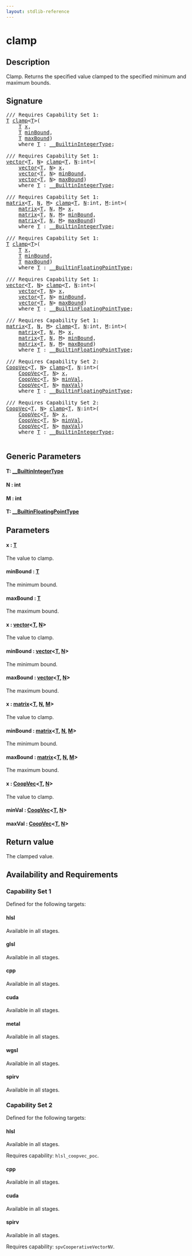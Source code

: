 ```yaml
---
layout: stdlib-reference
---
```


# clamp

## Description

Clamp. Returns the specified value clamped to the specified minimum and maximum bounds.



## Signature 

<pre>
/// Requires Capability Set 1:
<a href="clamp.html#typeparam-T" class="code_type">T</a> <a href="clamp.html">clamp</a>&lt;<a href="clamp.html#typeparam-T" class="code_type">T</a>&gt;(
    <a href="clamp.html#typeparam-T" class="code_type">T</a> <a href="clamp.html#decl-x" class="code_param">x</a>,
    <a href="clamp.html#typeparam-T" class="code_type">T</a> <a href="clamp.html#decl-minBound" class="code_param">minBound</a>,
    <a href="clamp.html#typeparam-T" class="code_type">T</a> <a href="clamp.html#decl-maxBound" class="code_param">maxBound</a>)
    <span class='code_keyword'>where</span> <a href="clamp.html#typeparam-T" class="code_type">T</a> : <a href="../interfaces/0_builtinintegertype-029g/index.html" class="code_type">__BuiltinIntegerType</a>;

/// Requires Capability Set 1:
<a href="../types/vector/index.html" class="code_type">vector</a>&lt;<a href="clamp.html#typeparam-T" class="code_type">T</a>, <a href="clamp.html#decl-N" class="code_var">N</a>&gt; <a href="clamp.html">clamp</a>&lt;<a href="clamp.html#typeparam-T" class="code_type">T</a>, <a href="clamp.html#decl-N" class="code_var">N</a>:<span class="code_keyword">int</span>&gt;(
    <a href="../types/vector/index.html" class="code_type">vector</a>&lt;<a href="clamp.html#typeparam-T" class="code_type">T</a>, <a href="clamp.html#decl-N" class="code_var">N</a>&gt; <a href="clamp.html#decl-x" class="code_param">x</a>,
    <a href="../types/vector/index.html" class="code_type">vector</a>&lt;<a href="clamp.html#typeparam-T" class="code_type">T</a>, <a href="clamp.html#decl-N" class="code_var">N</a>&gt; <a href="clamp.html#decl-minBound" class="code_param">minBound</a>,
    <a href="../types/vector/index.html" class="code_type">vector</a>&lt;<a href="clamp.html#typeparam-T" class="code_type">T</a>, <a href="clamp.html#decl-N" class="code_var">N</a>&gt; <a href="clamp.html#decl-maxBound" class="code_param">maxBound</a>)
    <span class='code_keyword'>where</span> <a href="clamp.html#typeparam-T" class="code_type">T</a> : <a href="../interfaces/0_builtinintegertype-029g/index.html" class="code_type">__BuiltinIntegerType</a>;

/// Requires Capability Set 1:
<a href="../types/matrix/index.html" class="code_type">matrix</a>&lt;<a href="clamp.html#typeparam-T" class="code_type">T</a>, <a href="clamp.html#decl-N" class="code_var">N</a>, <a href="clamp.html#decl-M" class="code_var">M</a>&gt; <a href="clamp.html">clamp</a>&lt;<a href="clamp.html#typeparam-T" class="code_type">T</a>, <a href="clamp.html#decl-N" class="code_var">N</a>:<span class="code_keyword">int</span>, <a href="clamp.html#decl-M" class="code_var">M</a>:<span class="code_keyword">int</span>&gt;(
    <a href="../types/matrix/index.html" class="code_type">matrix</a>&lt;<a href="clamp.html#typeparam-T" class="code_type">T</a>, <a href="clamp.html#decl-N" class="code_var">N</a>, <a href="clamp.html#decl-M" class="code_var">M</a>&gt; <a href="clamp.html#decl-x" class="code_param">x</a>,
    <a href="../types/matrix/index.html" class="code_type">matrix</a>&lt;<a href="clamp.html#typeparam-T" class="code_type">T</a>, <a href="clamp.html#decl-N" class="code_var">N</a>, <a href="clamp.html#decl-M" class="code_var">M</a>&gt; <a href="clamp.html#decl-minBound" class="code_param">minBound</a>,
    <a href="../types/matrix/index.html" class="code_type">matrix</a>&lt;<a href="clamp.html#typeparam-T" class="code_type">T</a>, <a href="clamp.html#decl-N" class="code_var">N</a>, <a href="clamp.html#decl-M" class="code_var">M</a>&gt; <a href="clamp.html#decl-maxBound" class="code_param">maxBound</a>)
    <span class='code_keyword'>where</span> <a href="clamp.html#typeparam-T" class="code_type">T</a> : <a href="../interfaces/0_builtinintegertype-029g/index.html" class="code_type">__BuiltinIntegerType</a>;

/// Requires Capability Set 1:
<a href="clamp.html#typeparam-T" class="code_type">T</a> <a href="clamp.html">clamp</a>&lt;<a href="clamp.html#typeparam-T" class="code_type">T</a>&gt;(
    <a href="clamp.html#typeparam-T" class="code_type">T</a> <a href="clamp.html#decl-x" class="code_param">x</a>,
    <a href="clamp.html#typeparam-T" class="code_type">T</a> <a href="clamp.html#decl-minBound" class="code_param">minBound</a>,
    <a href="clamp.html#typeparam-T" class="code_type">T</a> <a href="clamp.html#decl-maxBound" class="code_param">maxBound</a>)
    <span class='code_keyword'>where</span> <a href="clamp.html#typeparam-T" class="code_type">T</a> : <a href="../interfaces/0_builtinfloatingpointtype-029hm/index.html" class="code_type">__BuiltinFloatingPointType</a>;

/// Requires Capability Set 1:
<a href="../types/vector/index.html" class="code_type">vector</a>&lt;<a href="clamp.html#typeparam-T" class="code_type">T</a>, <a href="clamp.html#decl-N" class="code_var">N</a>&gt; <a href="clamp.html">clamp</a>&lt;<a href="clamp.html#typeparam-T" class="code_type">T</a>, <a href="clamp.html#decl-N" class="code_var">N</a>:<span class="code_keyword">int</span>&gt;(
    <a href="../types/vector/index.html" class="code_type">vector</a>&lt;<a href="clamp.html#typeparam-T" class="code_type">T</a>, <a href="clamp.html#decl-N" class="code_var">N</a>&gt; <a href="clamp.html#decl-x" class="code_param">x</a>,
    <a href="../types/vector/index.html" class="code_type">vector</a>&lt;<a href="clamp.html#typeparam-T" class="code_type">T</a>, <a href="clamp.html#decl-N" class="code_var">N</a>&gt; <a href="clamp.html#decl-minBound" class="code_param">minBound</a>,
    <a href="../types/vector/index.html" class="code_type">vector</a>&lt;<a href="clamp.html#typeparam-T" class="code_type">T</a>, <a href="clamp.html#decl-N" class="code_var">N</a>&gt; <a href="clamp.html#decl-maxBound" class="code_param">maxBound</a>)
    <span class='code_keyword'>where</span> <a href="clamp.html#typeparam-T" class="code_type">T</a> : <a href="../interfaces/0_builtinfloatingpointtype-029hm/index.html" class="code_type">__BuiltinFloatingPointType</a>;

/// Requires Capability Set 1:
<a href="../types/matrix/index.html" class="code_type">matrix</a>&lt;<a href="clamp.html#typeparam-T" class="code_type">T</a>, <a href="clamp.html#decl-N" class="code_var">N</a>, <a href="clamp.html#decl-M" class="code_var">M</a>&gt; <a href="clamp.html">clamp</a>&lt;<a href="clamp.html#typeparam-T" class="code_type">T</a>, <a href="clamp.html#decl-N" class="code_var">N</a>:<span class="code_keyword">int</span>, <a href="clamp.html#decl-M" class="code_var">M</a>:<span class="code_keyword">int</span>&gt;(
    <a href="../types/matrix/index.html" class="code_type">matrix</a>&lt;<a href="clamp.html#typeparam-T" class="code_type">T</a>, <a href="clamp.html#decl-N" class="code_var">N</a>, <a href="clamp.html#decl-M" class="code_var">M</a>&gt; <a href="clamp.html#decl-x" class="code_param">x</a>,
    <a href="../types/matrix/index.html" class="code_type">matrix</a>&lt;<a href="clamp.html#typeparam-T" class="code_type">T</a>, <a href="clamp.html#decl-N" class="code_var">N</a>, <a href="clamp.html#decl-M" class="code_var">M</a>&gt; <a href="clamp.html#decl-minBound" class="code_param">minBound</a>,
    <a href="../types/matrix/index.html" class="code_type">matrix</a>&lt;<a href="clamp.html#typeparam-T" class="code_type">T</a>, <a href="clamp.html#decl-N" class="code_var">N</a>, <a href="clamp.html#decl-M" class="code_var">M</a>&gt; <a href="clamp.html#decl-maxBound" class="code_param">maxBound</a>)
    <span class='code_keyword'>where</span> <a href="clamp.html#typeparam-T" class="code_type">T</a> : <a href="../interfaces/0_builtinfloatingpointtype-029hm/index.html" class="code_type">__BuiltinFloatingPointType</a>;

/// Requires Capability Set 2:
<a href="../types/coopvec-04/index.html" class="code_type">CoopVec</a>&lt;<a href="clamp.html#typeparam-T" class="code_type">T</a>, <a href="clamp.html#decl-N" class="code_var">N</a>&gt; <a href="clamp.html">clamp</a>&lt;<a href="clamp.html#typeparam-T" class="code_type">T</a>, <a href="clamp.html#decl-N" class="code_var">N</a>:<span class="code_keyword">int</span>&gt;(
    <a href="../types/coopvec-04/index.html" class="code_type">CoopVec</a>&lt;<a href="clamp.html#typeparam-T" class="code_type">T</a>, <a href="clamp.html#decl-N" class="code_var">N</a>&gt; <a href="clamp.html#decl-x" class="code_param">x</a>,
    <a href="../types/coopvec-04/index.html" class="code_type">CoopVec</a>&lt;<a href="clamp.html#typeparam-T" class="code_type">T</a>, <a href="clamp.html#decl-N" class="code_var">N</a>&gt; <a href="clamp.html#decl-minVal" class="code_param">minVal</a>,
    <a href="../types/coopvec-04/index.html" class="code_type">CoopVec</a>&lt;<a href="clamp.html#typeparam-T" class="code_type">T</a>, <a href="clamp.html#decl-N" class="code_var">N</a>&gt; <a href="clamp.html#decl-maxVal" class="code_param">maxVal</a>)
    <span class='code_keyword'>where</span> <a href="clamp.html#typeparam-T" class="code_type">T</a> : <a href="../interfaces/0_builtinfloatingpointtype-029hm/index.html" class="code_type">__BuiltinFloatingPointType</a>;

/// Requires Capability Set 2:
<a href="../types/coopvec-04/index.html" class="code_type">CoopVec</a>&lt;<a href="clamp.html#typeparam-T" class="code_type">T</a>, <a href="clamp.html#decl-N" class="code_var">N</a>&gt; <a href="clamp.html">clamp</a>&lt;<a href="clamp.html#typeparam-T" class="code_type">T</a>, <a href="clamp.html#decl-N" class="code_var">N</a>:<span class="code_keyword">int</span>&gt;(
    <a href="../types/coopvec-04/index.html" class="code_type">CoopVec</a>&lt;<a href="clamp.html#typeparam-T" class="code_type">T</a>, <a href="clamp.html#decl-N" class="code_var">N</a>&gt; <a href="clamp.html#decl-x" class="code_param">x</a>,
    <a href="../types/coopvec-04/index.html" class="code_type">CoopVec</a>&lt;<a href="clamp.html#typeparam-T" class="code_type">T</a>, <a href="clamp.html#decl-N" class="code_var">N</a>&gt; <a href="clamp.html#decl-minVal" class="code_param">minVal</a>,
    <a href="../types/coopvec-04/index.html" class="code_type">CoopVec</a>&lt;<a href="clamp.html#typeparam-T" class="code_type">T</a>, <a href="clamp.html#decl-N" class="code_var">N</a>&gt; <a href="clamp.html#decl-maxVal" class="code_param">maxVal</a>)
    <span class='code_keyword'>where</span> <a href="clamp.html#typeparam-T" class="code_type">T</a> : <a href="../interfaces/0_builtinintegertype-029g/index.html" class="code_type">__BuiltinIntegerType</a>;

</pre>

## Generic Parameters

####  <a id="typeparam-T"></a>T: [\_\_BuiltinIntegerType](../interfaces/0_builtinintegertype-029g/index.html)
####  <a id="decl-N"></a>N  : int
####  <a id="decl-M"></a>M  : int
####  <a id="typeparam-T"></a>T: [\_\_BuiltinFloatingPointType](../interfaces/0_builtinfloatingpointtype-029hm/index.html)

## Parameters

####  <a id="decl-x"></a>x  : [T](clamp.html#typeparam-T)
The value to clamp.

####  <a id="decl-minBound"></a>minBound  : [T](clamp.html#typeparam-T)
The minimum bound.

####  <a id="decl-maxBound"></a>maxBound  : [T](clamp.html#typeparam-T)
The maximum bound.

####  <a id="decl-x"></a>x  : [vector](../types/vector/index.html)\<[T](../types/vector/index.html#typeparam-T), [N](../types/vector/index.html#decl-N)\>
The value to clamp.

####  <a id="decl-minBound"></a>minBound  : [vector](../types/vector/index.html)\<[T](../types/vector/index.html#typeparam-T), [N](../types/vector/index.html#decl-N)\>
The minimum bound.

####  <a id="decl-maxBound"></a>maxBound  : [vector](../types/vector/index.html)\<[T](../types/vector/index.html#typeparam-T), [N](../types/vector/index.html#decl-N)\>
The maximum bound.

####  <a id="decl-x"></a>x  : [matrix](../types/matrix/index.html)\<[T](../types/matrix/t-0.html), [N](../types/matrix/index.html#decl-N), [M](../types/matrix/index.html#decl-M)\>
The value to clamp.

####  <a id="decl-minBound"></a>minBound  : [matrix](../types/matrix/index.html)\<[T](../types/matrix/t-0.html), [N](../types/matrix/index.html#decl-N), [M](../types/matrix/index.html#decl-M)\>
The minimum bound.

####  <a id="decl-maxBound"></a>maxBound  : [matrix](../types/matrix/index.html)\<[T](../types/matrix/t-0.html), [N](../types/matrix/index.html#decl-N), [M](../types/matrix/index.html#decl-M)\>
The maximum bound.

####  <a id="decl-x"></a>x  : [CoopVec](../types/coopvec-04/index.html)\<[T](../types/coopvec-04/index.html#typeparam-T), [N](../types/coopvec-04/index.html#decl-N)\>
The value to clamp.

####  <a id="decl-minVal"></a>minVal  : [CoopVec](../types/coopvec-04/index.html)\<[T](../types/coopvec-04/index.html#typeparam-T), [N](../types/coopvec-04/index.html#decl-N)\>
####  <a id="decl-maxVal"></a>maxVal  : [CoopVec](../types/coopvec-04/index.html)\<[T](../types/coopvec-04/index.html#typeparam-T), [N](../types/coopvec-04/index.html#decl-N)\>

## Return value
The clamped value.


## Availability and Requirements

### Capability Set 1

Defined for the following targets:

#### hlsl
Available in all stages.

#### glsl
Available in all stages.

#### cpp
Available in all stages.

#### cuda
Available in all stages.

#### metal
Available in all stages.

#### wgsl
Available in all stages.

#### spirv
Available in all stages.


### Capability Set 2

Defined for the following targets:

#### hlsl
Available in all stages.

Requires capability: `hlsl_coopvec_poc`.
#### cpp
Available in all stages.

#### cuda
Available in all stages.

#### spirv
Available in all stages.

Requires capability: `spvCooperativeVectorNV`.


